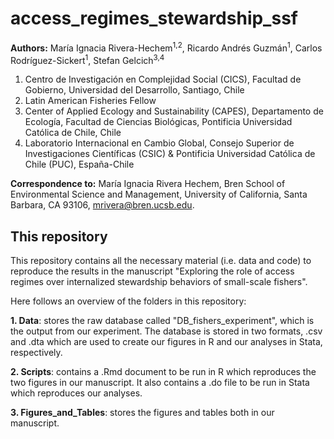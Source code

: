 # access_regimes_stewardship_ssf

__Authors:__ María Ignacia Rivera-Hechem<sup>1,2</sup>, Ricardo Andrés Guzmán<sup>1</sup>, Carlos Rodríguez-Sickert<sup>1</sup>, Stefan Gelcich<sup>3,4</sup>

1. Centro de Investigación en Complejidad Social (CICS), Facultad de Gobierno, Universidad del Desarrollo, Santiago, Chile
2. Latin American Fisheries Fellow
3. Center of Applied Ecology and Sustainability (CAPES), Departamento de Ecología, Facultad de Ciencias Biológicas, Pontificia Universidad Católica de Chile, Chile
4. Laboratorio Internacional en Cambio Global, Consejo Superior de Investigaciones Científicas (CSIC) & Pontificia Universidad Católica de Chile (PUC), España-Chile

__Correspondence to:__ María Ignacia Rivera Hechem, Bren School of Environmental Science and Management, University of California, Santa Barbara, CA 93106, mrivera@bren.ucsb.edu.

## This repository

This repository contains all the necessary material (i.e. data and code) to reproduce the results in the manuscript "Exploring the role of access regimes over internalized  stewardship behaviors of small-scale fishers". 

Here follows an overview of the folders in this repository:

**1. Data**: stores the raw database called "DB_fishers_experiment", which is the output from our experiment. The database is stored in two formats, .csv and .dta which are used to create our figures in R and our analyses in Stata, respectively. 

**2. Scripts**: contains a .Rmd document to be run in R which reproduces the two figures in our manuscript. It also contains a .do file to be run in Stata which reproduces our analyses.

**3. Figures_and_Tables**: stores the figures and tables both in our manuscript. 
